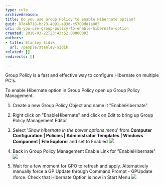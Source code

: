 ```yaml
---
type: rule
archivedreason: 
title: Do you use Group Policy to enable Hibernate option?
guid: 87d4b718-bc23-4091-a93d-c5708da1a005
uri: do-you-use-group-policy-to-enable-hibernate-option
created: 2016-03-22T23:43:52.0000000Z
authors:
- title: Stanley Sidik
  url: /people/stanley-sidik
related: []
redirects: []

---
```


Group Policy is a fast and effective way to configure Hibernate on multiple PC's.

<!--endintro-->

To enable Hibernate option in Group Policy open up Group Policy Management.

1. Create a new Group Policy Object and name it "EnableHibernate"

2. Right click on "EnableHibernate" and click on Edit to bring up Group Policy Management Editor

3. Select '*Show hibernate in the power options menu*' from  **Computer Configuration | Policies | Administrator Templates | Windows Component | File Explorer** and set to Enabled
   ![](HibernateGPO.jpg)

4. Back in Group Policy Management Enable Link for "EnableHibernate"  
   ![](GPOLink.jpg)

5. Wait for a few moment for GPO to refresh and apply. Alternatively manually force a GP Update through Command Prompt - GPUpdate /force. Check that Hibernate Option is now in Start Menu
   ![](StartHibernateEnabled.jpg)
